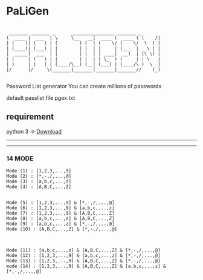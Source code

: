 # PaLiGen
```

 _______ _______ _      ________________ _______ _       
(  ____ |  ___  | \     \__   __(  ____ (  ____ ( (    /|
| (    )| (   ) | (        ) (  | (    \/ (    \/  \  ( |
| (____)| (___) | |        | |  | |     | (__   |   \ | |
|  _____)  ___  | |        | |  | | ____|  __)  | (\ \) |
| (     | (   ) | |        | |  | | \_  ) (     | | \   |
| )     | )   ( | (____/\__) (__| (___) | (____/\ )  \  |
|/      |/     \(_______|_______(_______|_______//    )_)
                                                         
```

Password List generator
You can create millions of passwords


default passlist file  pgex.txt

## requirement

python 3 => [Download](https://www.python.org/downloads/)



***
***

### 14 MODE 



```
Mode (1) : [1,2,3,...,9] 
Mode (2) : [*,-,/,...,@] 
Mode (3) : [a,b,c,...,z] 
Mode (4) : [A,B,C,...,Z] 


Mode (5) : [1,2,3,...,9] & [*,-,/,...,@] 
Mode (6) : [1,2,3,...,9] & [a,b,c,...,z] 
Mode (7) : [1,2,3,...,9] & [A,B,C,...,Z] 
Mode (8) : [a,b,c,...,z] & [A,B,C,...,Z] 
Mode (9) : [a,b,c,...,z] & [*,-,/,...,@] 
Mode (10) : [A,B,C,...,Z] & [*,-,/,...,@] 



Mode (11) : [a,b,c,...,z] & [A,B,C,...,Z] & [*,-,/,...,@] 
Mode (12) : [1,2,3,...,9] & [a,b,c,...,z] & [*,-,/,...,@] 
Mode (13) : [1,2,3,...,9] & [A,B,C,...,Z] & [*,-,/,...,@] 
mode (14) : [1,2,3,...,9] & [A,B,C,...,Z] & [a,b,c,...,z] & [*,-,/,...,@] 
```
